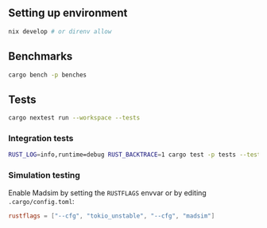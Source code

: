 ## Setting up environment
```sh
nix develop # or direnv allow
```

## Benchmarks
```sh
cargo bench -p benches
```

## Tests
```sh
cargo nextest run --workspace --tests
```

### Integration tests
```sh
RUST_LOG=info,runtime=debug RUST_BACKTRACE=1 cargo test -p tests --tests -- --nocapture
```

### Simulation testing
Enable Madsim by setting the `RUSTFLAGS` envvar or by editing `.cargo/config.toml`:
```toml
rustflags = ["--cfg", "tokio_unstable", "--cfg", "madsim"]
```
